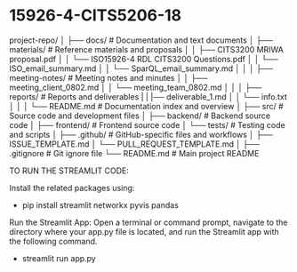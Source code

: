 # 15926-4-CITS5206-18

project-repo/
│
├── docs/                   # Documentation and text documents
│   ├── materials/          # Reference materials and proposals
│   │   ├── CITS3200 MRIWA proposal.pdf
│   │   └── ISO15926-4 RDL CITS3200 Questions.pdf
│   │   └── ISO_email_summary.md
│   │   └── SparQL_email_summary.md
│   │
│   ├── meeting-notes/      # Meeting notes and minutes
│   │   ├── meeting_client_0802.md
│   │   └── meeting_team_0802.md
│   │
│   ├── reports/            # Reports and deliverables
|   |   |── deliverable_1.md 
│   │   └── info.txt
│   │
│   └── README.md           # Documentation index and overview
│
├── src/                    # Source code and development files
│   ├── backend/            # Backend source code
│   ├── frontend/           # Frontend source code
│   └── tests/              # Testing code and scripts
│
├── .github/                # GitHub-specific files and workflows
│   ├── ISSUE_TEMPLATE.md
│   └── PULL_REQUEST_TEMPLATE.md
│
├── .gitignore              # Git ignore file
└── README.md               # Main project README

TO RUN THE STREAMLIT CODE:

Install the related packages using:


- pip install streamlit networkx pyvis pandas

Run the Streamlit App:
Open a terminal or command prompt, navigate to the directory where your app.py file is located, and run the Streamlit app with the following command.

- streamlit run app.py



